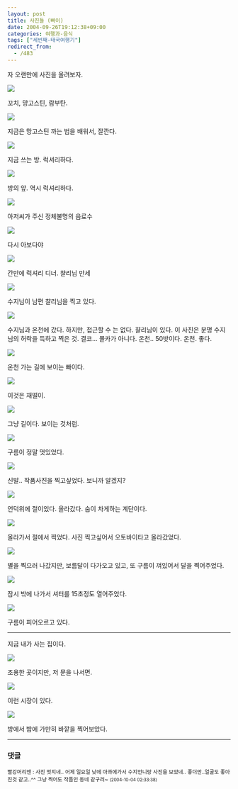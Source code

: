 ```yaml
---
layout: post
title: 사진들 (빠이)
date: 2004-09-26T19:12:38+09:00
categories: 여행과-음식
tags: ["세번째-태국여행기"]
redirect_from:
  - /483
---
```


자 오랜만에 사진을 올려보자.

![ ](/assets/media/uploads_2004_09_PICT1158.jpg)

꼬치, 망고스틴, 람부탄.

![ ](/assets/media/uploads_2004_09_PICT1159.jpg)

지금은 망고스틴 까는 법을 배워서, 잘깐다.

![ ](/assets/media/uploads_2004_09_PICT1167.jpg)

지금 쓰는 방. 럭셔리하다.

![ ](/assets/media/uploads_2004_09_PICT1170.jpg)

방의 앞. 역시 럭셔리하다.

![ ](/assets/media/uploads_2004_09_PICT1175.jpg)

아저씨가 주신 정체불명의 음료수

![ ](/assets/media/uploads_2004_09_PICT1209.jpg)

다시 아보다야

![ ](/assets/media/uploads_2004_09_PICT1220.jpg)

간만에 럭셔리 디너. 챨리님 만세

![ ](/assets/media/uploads_2004_09_PICT1229.jpg)

수지님이 남편 챨리님을 찍고 있다.

![ ](/assets/media/uploads_2004_09_PICT12421.jpg)

수지님과 온천에 갔다. 하지만, 접근할 수 는 없다. 챨리님이 있다. 이 사진은 분명 수지님의 허락을 득하고 찍은 것. 결코... 몰카가 아니다. 온천.. 50밧이다. 온천. 좋다.

![ ](/assets/media/uploads_2004_09_PICT1246.jpg)

온천 가는 길에 보이는 빠이다.

![ ](/assets/media/uploads_2004_09_PICT1255.jpg)

이것은 재떨이.

![ ](/assets/media/uploads_2004_09_PICT1273.jpg)

그냥 길이다. 보이는 것처럼.

![ ](/assets/media/uploads_2004_09_PICT1282.jpg)

구름이 정말 멋있었다.

![ ](/assets/media/uploads_2004_09_PICT13141.jpg)

신발.. 작품사진을 찍고싶었다. 보니까 알겠지?

![ ](/assets/media/uploads_2004_09_PICT1322.jpg)

언덕위에 절이있다. 올라갔다. 숨이 차게하는 계단이다.

![ ](/assets/media/uploads_2004_09_PICT1325.jpg)

올라가서 절에서 찍었다. 사진 찍고싶어서 오토바이타고 올라갔었다.

![ ](/assets/media/uploads_2004_09_PICT1344.jpg)

별을 찍으러 나갔지만, 보름달이 다가오고 있고, 또 구름이 껴있어서 달을 찍어주었다.

![ ](/assets/media/uploads_2004_09_PICT1360.jpg)

잠시 밖에 나가서 셔터를 15초정도 열어주었다.

![ ](/assets/media/uploads_2004_09_PICT1383.jpg)

구름이 피어오르고 있다.

<hr />

지금 내가 사는 집이다.

![ ](/assets/media/uploads_2004_09_PICT1392.jpg)

조용한 곳이지만, 저 문을 나서면.

![ ](/assets/media/uploads_2004_09_PICT13991.jpg)

이런 시장이 있다.

![ ](/assets/media/uploads_2004_09_PICT1425.jpg)

방에서 밤에 가만히 바깥을 찍어보았다.

* * *

### 댓글



<!--- cmt:849 --->
<!--- mail: --->
<!--- parent:0 --->

<small>빨강머리앤 : 사진 멋지네.. 어제 일요일 낮에 아콰에가서 수지언니랑 사진을 보았네.. 좋더만..얼굴도 좋아진것 같고..^^ 그냥 찍어도 작품인 동네 같구려~ <small>(2004-10-04 02:33:38)</small></small>

